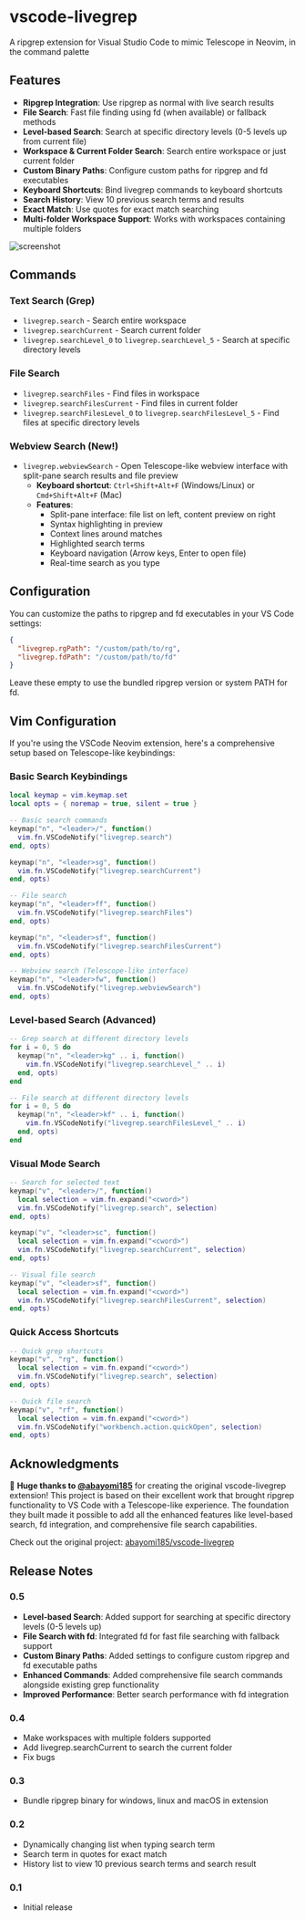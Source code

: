 # vscode-livegrep
A ripgrep extension for Visual Studio Code to mimic Telescope in Neovim, in the command palette

## Features

- **Ripgrep Integration**: Use ripgrep as normal with live search results
- **File Search**: Fast file finding using fd (when available) or fallback methods
- **Level-based Search**: Search at specific directory levels (0-5 levels up from current file)
- **Workspace & Current Folder Search**: Search entire workspace or just current folder
- **Custom Binary Paths**: Configure custom paths for ripgrep and fd executables
- **Keyboard Shortcuts**: Bind livegrep commands to keyboard shortcuts
- **Search History**: View 10 previous search terms and results
- **Exact Match**: Use quotes for exact match searching
- **Multi-folder Workspace Support**: Works with workspaces containing multiple folders

![screenshot](https://github.com/abayomi185/vscode-livegrep/blob/main/docs/animation.gif?raw=true)

## Commands

### Text Search (Grep)
- `livegrep.search` - Search entire workspace
- `livegrep.searchCurrent` - Search current folder
- `livegrep.searchLevel_0` to `livegrep.searchLevel_5` - Search at specific directory levels

### File Search
- `livegrep.searchFiles` - Find files in workspace
- `livegrep.searchFilesCurrent` - Find files in current folder  
- `livegrep.searchFilesLevel_0` to `livegrep.searchFilesLevel_5` - Find files at specific directory levels

### Webview Search (New!)
- `livegrep.webviewSearch` - Open Telescope-like webview interface with split-pane search results and file preview
  - **Keyboard shortcut**: `Ctrl+Shift+Alt+F` (Windows/Linux) or `Cmd+Shift+Alt+F` (Mac)
  - **Features**: 
    - Split-pane interface: file list on left, content preview on right
    - Syntax highlighting in preview
    - Context lines around matches
    - Highlighted search terms
    - Keyboard navigation (Arrow keys, Enter to open file)
    - Real-time search as you type

## Configuration

You can customize the paths to ripgrep and fd executables in your VS Code settings:

```json
{
  "livegrep.rgPath": "/custom/path/to/rg",
  "livegrep.fdPath": "/custom/path/to/fd"
}
```

Leave these empty to use the bundled ripgrep version or system PATH for fd.

## Vim Configuration

If you're using the VSCode Neovim extension, here's a comprehensive setup based on Telescope-like keybindings:

### Basic Search Keybindings
```lua
local keymap = vim.keymap.set
local opts = { noremap = true, silent = true }

-- Basic search commands
keymap("n", "<leader>/", function()
  vim.fn.VSCodeNotify("livegrep.search")
end, opts)

keymap("n", "<leader>sg", function()
  vim.fn.VSCodeNotify("livegrep.searchCurrent")
end, opts)

-- File search
keymap("n", "<leader>ff", function()
  vim.fn.VSCodeNotify("livegrep.searchFiles")
end, opts)

keymap("n", "<leader>sf", function()
  vim.fn.VSCodeNotify("livegrep.searchFilesCurrent")
end, opts)

-- Webview search (Telescope-like interface)
keymap("n", "<leader>fw", function()
  vim.fn.VSCodeNotify("livegrep.webviewSearch")
end, opts)
```

### Level-based Search (Advanced)
```lua
-- Grep search at different directory levels
for i = 0, 5 do
  keymap("n", "<leader>kg" .. i, function()
    vim.fn.VSCodeNotify("livegrep.searchLevel_" .. i)
  end, opts)
end

-- File search at different directory levels  
for i = 0, 5 do
  keymap("n", "<leader>kf" .. i, function()
    vim.fn.VSCodeNotify("livegrep.searchFilesLevel_" .. i)
  end, opts)
end
```

### Visual Mode Search
```lua
-- Search for selected text
keymap("v", "<leader>/", function()
  local selection = vim.fn.expand("<cword>")
  vim.fn.VSCodeNotify("livegrep.search", selection)
end, opts)

keymap("v", "<leader>sc", function()
  local selection = vim.fn.expand("<cword>")
  vim.fn.VSCodeNotify("livegrep.searchCurrent", selection)
end, opts)

-- Visual file search
keymap("v", "<leader>sf", function()
  local selection = vim.fn.expand("<cword>")
  vim.fn.VSCodeNotify("livegrep.searchFilesCurrent", selection)
end, opts)
```

### Quick Access Shortcuts
```lua
-- Quick grep shortcuts
keymap("v", "rg", function()
  local selection = vim.fn.expand("<cword>")
  vim.fn.VSCodeNotify("livegrep.search", selection)
end, opts)

-- Quick file search
keymap("v", "rf", function()
  local selection = vim.fn.expand("<cword>")
  vim.fn.VSCodeNotify("workbench.action.quickOpen", selection)
end, opts)
```

## Acknowledgments

🙏 **Huge thanks to [@abayomi185](https://github.com/abayomi185/vscode-livegrep)** for creating the original vscode-livegrep extension! This project is based on their excellent work that brought ripgrep functionality to VS Code with a Telescope-like experience. The foundation they built made it possible to add all the enhanced features like level-based search, fd integration, and comprehensive file search capabilities.

Check out the original project: [abayomi185/vscode-livegrep](https://github.com/abayomi185/vscode-livegrep)

## Release Notes

### 0.5
- **Level-based Search**: Added support for searching at specific directory levels (0-5 levels up)
- **File Search with fd**: Integrated fd for fast file searching with fallback support
- **Custom Binary Paths**: Added settings to configure custom ripgrep and fd executable paths
- **Enhanced Commands**: Added comprehensive file search commands alongside existing grep functionality
- **Improved Performance**: Better search performance with fd integration

### 0.4
- Make workspaces with multiple folders supported
- Add livegrep.searchCurrent to search the current folder
- Fix bugs

### 0.3
- Bundle ripgrep binary for windows, linux and macOS in extension

### 0.2
- Dynamically changing list when typing search term
- Search term in quotes for exact match
- History list to view 10 previous search terms and search result
  
### 0.1
- Initial release
